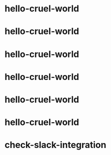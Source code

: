 # hello-cruel-world
# hello-cruel-world
# hello-cruel-world
# hello-cruel-world
# hello-cruel-world
# hello-cruel-world
# check-slack-integration